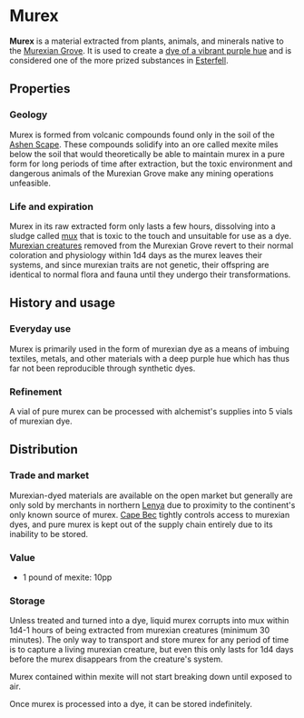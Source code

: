 # Murex

**Murex** is a material extracted from plants, animals, and minerals native to the [Murexian Grove](../../mote/esterfell/lenya/murexian-grove). It is used to create a [dye of a vibrant purple hue](murexian-dye) and is considered one of the more prized substances in [Esterfell](../../mote/esterfell).

## Properties

### Geology

Murex is formed from volcanic compounds found only in the soil of the [Ashen Scape](../../mote/esterfell/lenya/ashen-scape). These compounds solidify into an ore called mexite miles below the soil that would theoretically be able to maintain murex in a pure form for long periods of time after extraction, but the toxic environment and dangerous animals of the Murexian Grove make any mining operations unfeasible.

### Life and expiration

Murex in its raw extracted form only lasts a few hours, dissolving into a sludge called [mux](mux) that is toxic to the touch and unsuitable for use as a dye. [Murexian creatures](../../bestiary/murexian-creature) removed from the Murexian Grove  revert to their normal coloration and physiology within 1d4 days as the murex leaves their systems, and since murexian traits are not genetic, their offspring are identical to normal flora and fauna until they undergo their transformations.

## History and usage

### Everyday use

Murex is primarily used in the form of murexian dye as a means of imbuing textiles, metals, and other materials with a deep purple hue which has thus far not been reproducible through synthetic dyes.

### Refinement

A vial of pure murex can be processed with alchemist's supplies into 5 vials of murexian dye.

## Distribution

### Trade and market

Murexian-dyed materials are available on the open market but generally are only sold by merchants in northern [Lenya](../../mote/esterfell/lenya) due to proximity to the continent's only known source of murex. [Cape Bec](../../societies/esterfell-accord/cape-bec) tightly controls access to murexian dyes, and pure murex is kept out of the supply chain entirely due to its inability to be stored.

### Value

- 1 pound of mexite: 10pp

### Storage

Unless treated and turned into a dye, liquid murex corrupts into mux within 1d4-1 hours of being extracted from murexian creatures (minimum 30 minutes). The only way to transport and store murex for any period of time is to capture a living murexian creature, but even this only lasts for 1d4 days before the murex disappears from the creature's system.

Murex contained within mexite will not start breaking down until exposed to air.

Once murex is processed into a dye, it can be stored indefinitely.
